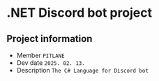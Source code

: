 # .NET Discord bot project

## Project information
* Member
  `PITLANE`
* Dev date
  `2025. 02. 13.`
* Description
  `The C# Language for Discord bot`